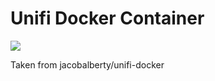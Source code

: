 # Unifi Docker Container

[![](https://images.microbadger.com/badges/image/flacjacket/unifi.svg)](https://microbadger.com/images/flacjacket/unifi)

Taken from jacobalberty/unifi-docker
